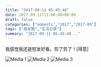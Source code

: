 ```yaml
---
title: "2017-09-11 05:45:48"
date: 2017-09-11T11:00:00+08:00
draft: false
categories: ["moments","2017","2017-09"]
tags: ["朋友圈","生活记录"]
summary: "2017-09-11 05:45:48..."
---
```


我感觉我还是短发好看。剪了剪了！[得意]

![Media 1](/Moments/photos/2017-09-11/201709110545480.jpg)
![Media 2](/Moments/photos/2017-09-11/201709110545481.jpg)
![Media 3](/Moments/photos/2017-09-11/201709110545482.jpg)

